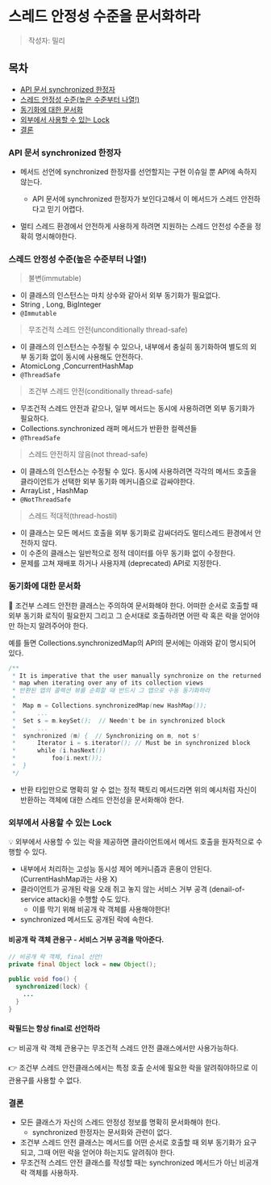 # 스레드 안정성 수준을 문서화하라

> 작성자: 밀리

## 목차
- [API 문서 synchronized 한정자](#_API_문서_synchronized_한정자)
- [스레드 안정성 수준(높은 수준부터 나열!)](#스레드_안정성_수준(높은_수준부터_나열!))
- [동기화에 대한 문서화](#동기화에_대한_문서화)
- [외부에서 사용할 수 있는 Lock](#외부에서_사용할_수_있는_Lock)
- [결론](#결론)  
### API 문서 synchronized 한정자
- 메서드 선언에 synchronized 한정자를 선언할지는 구현 이슈일 뿐 API에 속하지 않는다.  

    - API 문서에 synchronized 한정자가 보인다고해서 이 메서드가 스레드 안전하다고 믿기 어렵다.  

- 멀티 스레드 환경에서 안전하게 사용하게 하려면 지원하는 스레드 안전성 수준을 정확히 명시해야한다.

### 스레드 안정성 수준(높은 수준부터 나열!)
> 불변(immutable)
- 이 클래스의 인스턴스는 마치 상수와 같아서 외부 동기화가 필요없다.  
- String , Long, BigInteger  
- ```@Immutable```  
 
> 무조건적 스레드 안전(unconditionally thread-safe)
- 이 클래스의 인스턴스는 수정될 수 있으나, 내부에서 충실히 동기화하여 별도의 외부 동기화 없이 동시에 사용해도 안전하다.
- AtomicLong ,ConcurrentHashMap
- ```@ThreadSafe```
 
> 조건부 스레드 안전(conditionally thread-safe)
- 무조건적 스레드 안전과 같으나, 일부 메서드는 동시에 사용하려면 외부 동기화가 필요하다.  
- Collections.synchronized 래퍼 메서드가 반환한 컬렉션들  
- ```@ThreadSafe```
 
> 스레드 안전하지 않음(not thread-safe)
- 이 클래스의 인스턴스는 수정될 수 있다. 동시에 사용하려면 각각의 메서드 호출을 클라이언트가 선택한 외부 동기화 메커니즘으로 감싸야한다.  
- ArrayList , HashMap  
- ```@NotThreadSafe``` 
 
> 스레드 적대적(thread-hostil)
- 이 클래스는 모든 메서드 호출을 외부 동기화로 감싸더라도 멀티스레드 환경에서 안전하지 않다.  
- 이 수준의 클래스는 일반적으로 정적 데이터를 아무 동기화 없이 수정한다.  
- 문제를 고쳐 재배포 하거나 사용자제 (deprecated) API로 지정한다.  

### 동기화에 대한 문서화
📌 조건부 스레드 안전한 클래스는 주의하여 문서화해야 한다. 어떠한 순서로 호출할 때 외부 동기화 로직이 필요한지 그리고 그 순서대로 호출하려면 어떤 락 혹은 락을 얻어야만 하는지 알려주어야 한다.  

예를 들면 Collections.synchronizedMap의 API의 문서에는 아래와 같이 명시되어 있다.  
```java
/**
 * It is imperative that the user manually synchronize on the returned
 * map when iterating over any of its collection views
 * 반환된 맵의 콜렉션 뷰를 순회할 때 반드시 그 맵으로 수동 동기화하라
 * 
 *  Map m = Collections.synchronizedMap(new HashMap());
 *      ...
 *  Set s = m.keySet();  // Needn't be in synchronized block
 *      ...
 *  synchronized (m) {  // Synchronizing on m, not s!
 *      Iterator i = s.iterator(); // Must be in synchronized block
 *      while (i.hasNext())
 *          foo(i.next());
 *  }
 */
```  
- 반환 타입만으로 명확히 알 수 없는 정적 팩토리 메서드라면 위의 예시처럼 자신이 반환하는 객체에 대한 스레드 안전성을 문서화해야 한다.  

### 외부에서 사용할 수 있는 Lock
💡 외부에서 사용할 수 있는 락을 제공하면 클라이언트에서 메서드 호출을 원자적으로 수행할 수 있다.  
- 내부에서 처리하는 고성능 동시성 제어 메커니즘과 혼용이 안된다.(CurrentHashMap과는 사용 X)  
- 클라이언트가 공개된 락을 오래 쥐고 놓지 않는 서비스 거부 공격 (denail-of-service attack)을 수행할 수도 있다.  
    - 이를 막기 위해 비공개 락 객체를 사용해야한다!  
- synchronized 메서드도 공개된 락에 속한다.  

#### 비공개 락 객체 관용구 - 서비스 거부 공격을 막아준다.
```java
// 비공개 락 객체, final 선언!
private final Object lock = new Object();

public void foo() {
  synchronized(lock) {
    ...
  }
}
```  
#### 락필드는 항상 final로 선언하라

👉 비공개 락 객체 관용구는 무조건적 스레드 안전 클래스에서만 사용가능하다.  

👉 조건부 스레드 안전클래스에서는 특정 호출 순서에 필요한 락을 알려줘야하므로 이 관용구를 사용할 수 없다.

### 결론
- 모든 클래스가 자신의 스레드 안정성 정보를 명확히 문서화해야 한다.  
    - synchronized 한정자는 문서화와 관련이 없다.  
- 조건부 스레드 안전 클래스는 메서드를 어떤 순서로 호출할 때 외부 동기화가 요구되고, 그때 어떤 락을 얻어야 하는지도 알려줘야 한다.  
- 무조건적 스레드 안전 클래스를 작성할 때는 synchronized 메서드가 아닌 비공개 락 객체를 사용하자.

